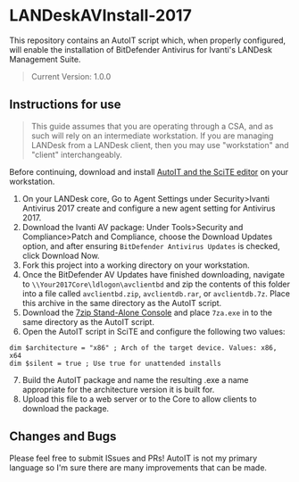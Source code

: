 # LANDeskAVInstall-2017
This repository contains an AutoIT script which, when properly configured, will enable the installation of BitDefender Antivirus for Ivanti's LANDesk Management Suite.

> Current Version: 1.0.0

## Instructions for use

> This guide assumes that you are operating through a CSA, and as such will rely on an intermediate workstation. If you are managing LANDesk from a LANDesk client, then you may use "workstation" and "client" interchangeably.

Before continuing, download and install [AutoIT and the SciTE editor](https://www.autoitscript.com/site/autoit/downloads/) on your workstation.

1. On your LANDesk core, Go to Agent Settings under Security>Ivanti Antivirus 2017 create and configure a new agent setting for Antivirus 2017.
2. Download the Ivanti AV package: Under Tools>Security and Compliance>Patch and Compliance, choose the Download Updates option, and after ensuring `BitDefender Antivirus Updates` is checked, click Download Now.
3. Fork this project into a working directory on your workstation.
4. Once the BitDefender AV Updates have finished downloading, navigate to `\\Your2017Core\ldlogon\avclientbd` and zip the contents of this folder into a file called `avclientbd.zip`, `avclientdb.rar`, or `avclientdb.7z`. Place this archive in the same directory as the AutoIT script.
5. Download the [7zip Stand-Alone Console](https://www.7-zip.org/download.html) and place `7za.exe` in to the same directory as the AutoIT script.
6. Open the AutoIT script in SciTE and configure the following two values:
```AutoIT
dim $architecture = "x86" ; Arch of the target device. Values: x86, x64
dim $silent = true ; Use true for unattended installs
```  
7. Build the AutoIT package and name the resulting .exe a name appropriate for the architecture version it is built for.
8. Upload this file to a web server or to the Core to allow clients to download the package.

## Changes and Bugs
Please feel free to submit ISsues and PRs! AutoIT is not my primary language so I'm sure there are many improvements that can be made.
